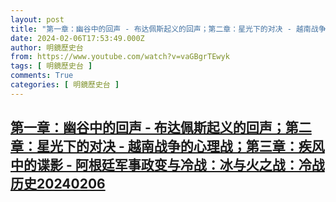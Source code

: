 ```yaml
---
layout: post
title: "第一章：幽谷中的回声 - 布达佩斯起义的回声；第二章：星光下的对决 - 越南战争的心理战；第三章：疾风中的谍影 - 阿根廷军事政变与冷战：冰与火之战：冷战历史20240206"
date: 2024-02-06T17:53:49.000Z
author: 明鏡歷史台
from: https://www.youtube.com/watch?v=vaGBgrTEwyk
tags: [ 明鏡歷史台 ]
comments: True
categories: [ 明鏡歷史台 ]
---
```

<!--1707242029000-->
[第一章：幽谷中的回声 - 布达佩斯起义的回声；第二章：星光下的对决 - 越南战争的心理战；第三章：疾风中的谍影 - 阿根廷军事政变与冷战：冰与火之战：冷战历史20240206](https://www.youtube.com/watch?v=vaGBgrTEwyk)
------

<div>

</div>
